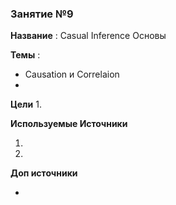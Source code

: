 ### Занятие №9

**Название** : Casual Inference Основы

**Темы** : 
  *  Causation и Correlaion
  *  
    
**Цели**
  1. 

**Используемые Источники**
1. []()
2. []()

**Доп источники**
* []()
